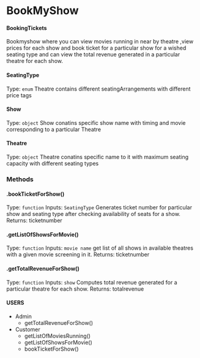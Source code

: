 # BookMyShow

#### BookingTickets

Bookmyshow where you can view  movies running in near by theatre ,view prices for each show and  book ticket for a particular show for a wished seating type and can view the total revenue generated in a particular theatre for each show.

#### SeatingType
Type: `enum` 
Theatre contains different seatingArrangements with different price tags
#### Show
Type: `object` 
Show conatins specific show name with timing and movie corresponding to a particular Theatre
#### Theatre
Type: `object`
Theatre conatins specific name to it with maximum seating capacity with different seating types

### Methods
#### .bookTicketForShow()
Type: `function`
Inputs: `SeatingType`
Generates ticket number for particular show and seating type after checking availability of seats for a show.
Returns: ticketnumber

#### .getListOfShowsForMovie()
Type: `function`
Inputs: `movie name`
get list of all shows in available theatres with a given movie screening in it.
Returns: ticketnumber

#### .getTotalRevenueForShow()
Type: `function` 
Inputs: `show`
Computes total revenue generated for a particular theatre for each show.
Returns: totalrevenue


#### USERS
* Admin
  - getTotalRevenueForShow()
* Customer
  - getListOfMoviesRunning()
  - getListOfShowsForMovie()
  - bookTicketForShow()
